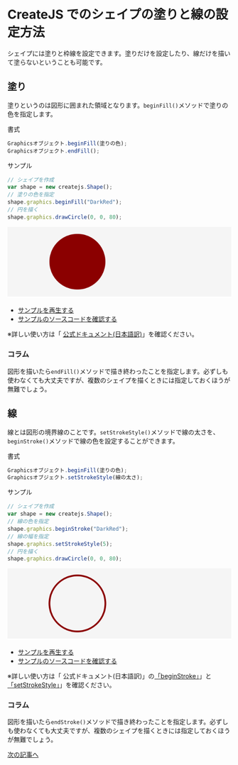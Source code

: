 # CreateJS でのシェイプの塗りと線の設定方法

シェイプには塗りと枠線を設定できます。塗りだけを設定したり、線だけを描いて塗らないということも可能です。

## 塗り

塗りというのは図形に囲まれた領域となります。`beginFill()`メソッドで塗りの色を指定します。

書式
```js
Graphicsオブジェクト.beginFill(塗りの色);
Graphicsオブジェクト.endFill();
```

サンプル

```js
// シェイプを作成
var shape = new createjs.Shape();
// 塗りの色を指定
shape.graphics.beginFill("DarkRed");
// 円を描く
shape.graphics.drawCircle(0, 0, 80);
```

![](../imgs/shape_begin_fill.html.png)

- [サンプルを再生する](https://ics-creative.github.io/tutorial-createjs/samples/shape_begin_fill.html)
- [サンプルのソースコードを確認する](../samples/shape_begin_fill.html)


※詳しい使い方は「 [公式ドキュメント(日本語訳)](http://createjs.sub.jp/ja/EaselJS/reference/classes/Graphics.html#method_beginFill)」を確認ください。



### コラム

図形を描いたら`endFill()`メソッドで描き終わったことを指定します。必ずしも使わなくても大丈夫ですが、複数のシェイプを描くときには指定しておくほうが無難でしょう。


## 線

線とは図形の境界線のことです。`setStrokeStyle()`メソッドで線の太さを、`beginStroke()`メソッドで線の色を設定することができます。


書式

```js
Graphicsオブジェクト.beginFill(塗りの色);
Graphicsオブジェクト.setStrokeStyle(線の太さ);
```

サンプル

```js
// シェイプを作成
var shape = new createjs.Shape();
// 線の色を指定
shape.graphics.beginStroke("DarkRed");
// 線の幅を指定
shape.graphics.setStrokeStyle(5);
// 円を描く
shape.graphics.drawCircle(0, 0, 80);
```


![](../imgs/shape_begin_stroke.html.png)

- [サンプルを再生する](https://ics-creative.github.io/tutorial-createjs/samples/shape_begin_stroke.html)
- [サンプルのソースコードを確認する](../samples/shape_begin_stroke.html)

※詳しい使い方は「 公式ドキュメント(日本語訳)」の[「beginStroke」](http://createjs.sub.jp/ja/EaselJS/reference/classes/Graphics.html#method_beginStroke)」と[「setStrokeStyle」](http://createjs.sub.jp/ja/EaselJS/reference/classes/Graphics.html#method_setStrokeStyle)」を確認ください。


### コラム

図形を描いたら`endStroke()`メソッドで描き終わったことを指定します。必ずしも使わなくても大丈夫ですが、複数のシェイプを描くときには指定しておくほうが無難でしょう。


[次の記事へ](shape_color.md)
